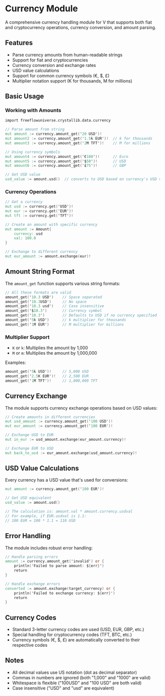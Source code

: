 # Currency Module

A comprehensive currency handling module for V that supports both fiat and cryptocurrency operations, currency conversion, and amount parsing.

## Features

- Parse currency amounts from human-readable strings
- Support for fiat and cryptocurrencies
- Currency conversion and exchange rates
- USD value calculations
- Support for common currency symbols (€, $, £)
- Multiplier notation support (K for thousands, M for millions)

## Basic Usage

### Working with Amounts

```v
import freeflowuniverse.crystallib.data.currency

// Parse amount from string
mut amount := currency.amount_get('20 USD')!
mut amount2 := currency.amount_get('1.5k EUR')!  // k for thousands
mut amount3 := currency.amount_get('2M TFT')!    // M for millions

// Using currency symbols
mut amount4 := currency.amount_get('€100')!      // Euro
mut amount5 := currency.amount_get('$50')!       // USD
mut amount6 := currency.amount_get('£75')!       // GBP

// Get USD value
usd_value := amount.usd()  // converts to USD based on currency's USD value
```

### Currency Operations

```v
// Get a currency
mut usd := currency.get('USD')!
mut eur := currency.get('EUR')!
mut tft := currency.get('TFT')!

// Create an amount with specific currency
mut amount := Amount{
    currency: usd
    val: 100.0
}

// Exchange to different currency
mut eur_amount := amount.exchange(eur)!
```

## Amount String Format

The `amount_get` function supports various string formats:

```v
// All these formats are valid
amount_get('10.3 USD')    // Space separated
amount_get('10.3USD')     // No space
amount_get('10.3 usd')    // Case insensitive
amount_get('$10.3')       // Currency symbol
amount_get('10.3')        // Defaults to USD if no currency specified
amount_get('5k USD')      // k multiplier for thousands
amount_get('1M EUR')      // M multiplier for millions
```

### Multiplier Support

- `K` or `k`: Multiplies the amount by 1,000
- `M` or `m`: Multiplies the amount by 1,000,000

Examples:
```v
amount_get('5k USD')!     // 5,000 USD
amount_get('2.5K EUR')!   // 2,500 EUR
amount_get('1M TFT')!     // 1,000,000 TFT
```

## Currency Exchange

The module supports currency exchange operations based on USD values:

```v
// Create amounts in different currencies
mut usd_amount := currency.amount_get('100 USD')!
mut eur_amount := currency.amount_get('100 EUR')!

// Exchange USD to EUR
mut in_eur := usd_amount.exchange(eur_amount.currency)!

// Exchange EUR to USD
mut back_to_usd := eur_amount.exchange(usd_amount.currency)!
```

## USD Value Calculations

Every currency has a USD value that's used for conversions:

```v
mut amount := currency.amount_get('100 EUR')!

// Get USD equivalent
usd_value := amount.usd()

// The calculation is: amount.val * amount.currency.usdval
// For example, if EUR.usdval is 1.1:
// 100 EUR = 100 * 1.1 = 110 USD
```

## Error Handling

The module includes robust error handling:

```v
// Handle parsing errors
amount := currency.amount_get('invalid') or {
    println('Failed to parse amount: ${err}')
    return
}

// Handle exchange errors
converted := amount.exchange(target_currency) or {
    println('Failed to exchange currency: ${err}')
    return
}
```

## Currency Codes

- Standard 3-letter currency codes are used (USD, EUR, GBP, etc.)
- Special handling for cryptocurrency codes (TFT, BTC, etc.)
- Currency symbols (€, $, £) are automatically converted to their respective codes

## Notes

- All decimal values use US notation (dot as decimal separator)
- Commas in numbers are ignored (both "1,000" and "1000" are valid)
- Whitespace is flexible ("100USD" and "100 USD" are both valid)
- Case insensitive ("USD" and "usd" are equivalent)
